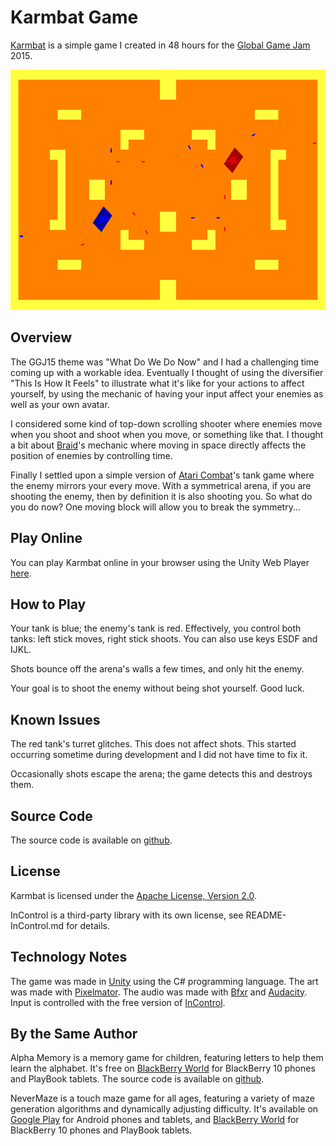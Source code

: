 Karmbat Game
============

[Karmbat][1] is a simple game I created in 48 hours for the [Global Game Jam][2] 2015.

[1]: http://globalgamejam.org/2015/games/karmbat
[2]: http://globalgamejam.org/

<img src="https://raw.githubusercontent.com/mlepage/karmbat/master/screenshots/karmbat-screenshot.png" width=640 height=384>

Overview
--------

The GGJ15 theme was "What Do We Do Now" and I had a challenging time coming up with a workable idea. Eventually I thought of using the diversifier "This Is How It Feels" to illustrate what it's like for your actions to affect yourself, by using the mechanic of having your input affect your enemies as well as your own avatar.

I considered some kind of top-down scrolling shooter where enemies move when you shoot and shoot when you move, or something like that. I thought a bit about [Braid][3]'s mechanic where moving in space directly affects the position of enemies by controlling time.

Finally I settled upon a simple version of [Atari Combat][4]'s tank game where the enemy mirrors your every move. With a symmetrical arena, if you are shooting the enemy, then by definition it is also shooting you. So what do you do now? One moving block will allow you to break the symmetry...

[3]: http://braid-game.com/
[4]: http://en.wikipedia.org/wiki/Combat_%281977_video_game%29

Play Online
-----------

You can play Karmbat online in your browser using the Unity Web Player [here][5].

[5]: https://dl.dropboxusercontent.com/u/41693465/UnityWebPlayer/Karmbat/Karmbat.html

How to Play
-----------

Your tank is blue; the enemy's tank is red. Effectively, you control both tanks: left stick moves, right stick shoots. You can also use keys ESDF and IJKL.

Shots bounce off the arena's walls a few times, and only hit the enemy.

Your goal is to shoot the enemy without being shot yourself. Good luck.

Known Issues
------------

The red tank's turret glitches. This does not affect shots. This started occurring sometime during development and I did not have time to fix it.

Occasionally shots escape the arena; the game detects this and destroys them.

Source Code
-----------

The source code is available on [github][6].

[6]: https://github.com/mlepage/karmbat

License
-------

Karmbat is licensed under the [Apache License, Version 2.0][7].

InControl is a third-party library with its own license, see README-InControl.md for details.

[7]: http://www.apache.org/licenses/LICENSE-2.0

Technology Notes
----------------

The game was made in [Unity][8] using the C# programming language. The art was made with [Pixelmator][9]. The audio was made with [Bfxr][10] and [Audacity][11]. Input is controlled with the free version of [InControl][12].

[8]: http://unity3d.com/
[9]: http://www.pixelmator.com/
[10]: http://www.bfxr.net/
[11]: http://audacity.sourceforge.net/
[12]: http://www.gallantgames.com/pages/incontrol-introduction

By the Same Author
------------------

Alpha Memory is a memory game for children, featuring letters to help them learn the alphabet. It's free on [BlackBerry World][13] for BlackBerry 10 phones and PlayBook tablets. The source code is available on [github][14].

NeverMaze is a touch maze game for all ages, featuring a variety of maze generation algorithms and dynamically adjusting difficulty. It's available on [Google Play][15] for Android phones and tablets, and [BlackBerry World][16] for BlackBerry 10 phones and PlayBook tablets.

[13]: http://appworld.blackberry.com/webstore/content/29617896/
[14]: https://github.com/mlepage/memory-game
[15]: https://play.google.com/store/apps/details?id=com.krungie.sliderpuzzle
[16]: http://appworld.blackberry.com/webstore/content/29783887/
